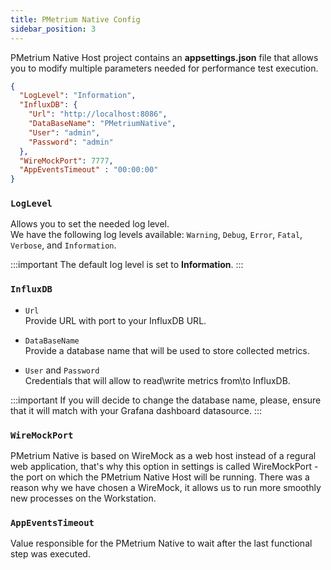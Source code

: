 ```yaml
---
title: PMetrium Native Config
sidebar_position: 3
---
```


PMetrium Native Host project contains an **appsettings.json** file that allows you to modify multiple parameters needed for performance test execution.

```json
{
  "LogLevel": "Information",
  "InfluxDB": {
    "Url": "http://localhost:8086",
    "DataBaseName": "PMetriumNative",
    "User": "admin",
    "Password": "admin"
  },
  "WireMockPort": 7777,
  "AppEventsTimeout" : "00:00:00"
}
```

### `LogLevel`

Allows you to set the needed log level.<br/>
We have the following log levels available:
`Warning`, `Debug`, `Error`, `Fatal`, `Verbose`, and `Information`.

:::important
The default log level is set to **Information**.
:::

### `InfluxDB`

- `Url` <br/>
    Provide URL with port to your InfluxDB URL.

- `DataBaseName` <br/>
    Provide a database name that will be used to store collected metrics.

- `User` and `Password` <br/>
    Credentials that will allow to read\write metrics from\to InfluxDB.

:::important
If you will decide to change the database name, please, ensure that it will match with your Grafana dashboard datasource.
:::

### `WireMockPort`

PMetrium Native is based on WireMock as a web host instead of a regural web application, that's why this option in settings is called WireMockPort - the port on which the PMetrium Native Host will be running. There was a reason why we have chosen a WireMock, it allows us to run more smoothly new processes on the Workstation.

### `AppEventsTimeout`

Value responsible for the PMetrium Native to wait after the last functional step was executed.